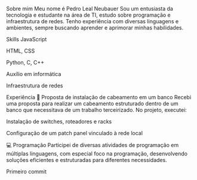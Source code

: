 Sobre mim 
Meu nome é Pedro Leal Neubauer
Sou um entusiasta da tecnologia e estudante na área de TI, estudo sobre programação e infraestrutura de redes. Tenho experiência com diversas linguagens e ambientes, sempre buscando aprender e aprimorar minhas habilidades.

Skills JavaScript

HTML, CSS

Python, C, C++

Auxílio em informática

Infraestrutura de redes

Experiência 📌 Proposta de instalação de cabeamento em um banco Recebi uma proposta para realizar um cabeamento estruturado dentro de um banco que necessitava de um trabalho terceirizado. No projeto, executei:

Instalação de switches, roteadores e racks

Configuração de um patch panel vinculado à rede local

💻 Programação Participei de diversas atividades de programação em múltiplas linguagens, com especial foco na programação, desenvolvendo soluções eficientes e estruturadas para diferentes necessidades.

Primeiro commit
